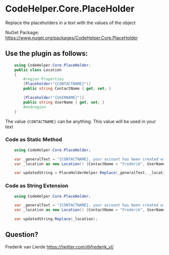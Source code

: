 # CodeHelper.Core.PlaceHolder
Replace the placeholders in a text with the values of the object

NuGet Package: https://www.nuget.org/packages/CodeHelper.Core.PlaceHolder

## Use the plugin as follows:


```C# Class
    using CodeHelper.Core.PlaceHolder;
    public class Location
    {
        #region Properties
        [Placeholder("{CONTACTNAME}")]
        public string ContactName { get; set; }

        [Placeholder("{USERNAME}")]
        public string UserName { get; set; }
        #endregion
    }
```
The value `{CONTACTNAME}` can be anything.  This value will be used in your text

### Code as Static Method
```C#
    using CodeHelper.Core.PlaceHolder;

    var _generalText = "{CONTACTNAME}, your account has been created with username {USERNAME}";
    var _location as new Location() {ContactName = "Frederik", UserName= "FrederikvanLierde"};

    var updatedString = PlaceHolderHelper.Replace(_generalText, _location);
```

### Code as String Extension
```C#
    using CodeHelper.Core.PlaceHolder;

    var _generalText = "{CONTACTNAME}, your account has been created with username {USERNAME}";
    var _location as new Location() {ContactName = "Frederik", UserName= "FrederikvanLierde"};

    var updatedString.Replace(_location);
```

## Question?
Frederik van Lierde <https://twitter.com/@frederik_vl/>
